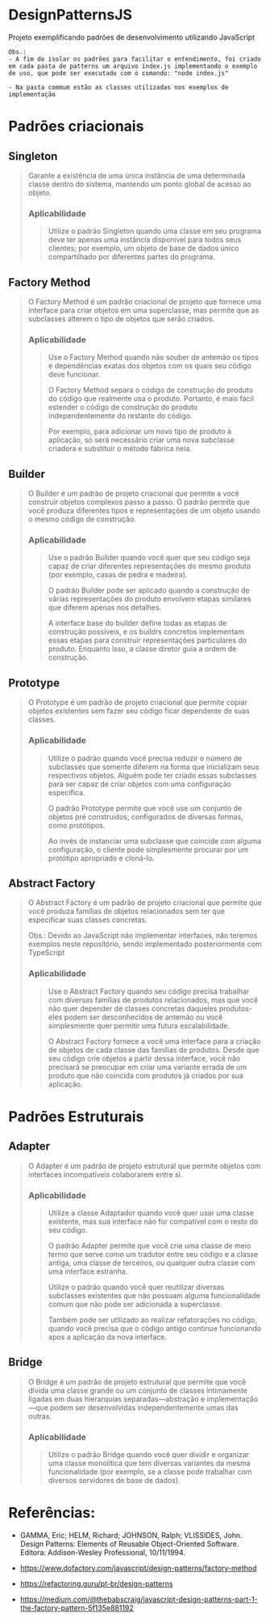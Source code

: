 # DesignPatternsJS
Projeto exemplificando padrões de desenvolvimento utilizando JavaScript
```
Obs.:
- A fim de isolar os padrões para facilitar o entendimento, foi criado em cada pasta de patterns um arquivo index.js implementando o exemplo de uso, que pode ser executado com o comando: "node index.js"

- Na pasta commum estão as classes utilizadas nos exemplos de implementação
```


# Padrões criacionais

## Singleton
 > Garante a existência de uma única instância de uma determinada classe dentro do sistema, mantendo um ponto global de acesso ao objeto.
>### Aplicabilidade
>> Utilize o padrão Singleton quando uma classe em seu programa deve ter apenas uma instância disponível para todos seus clientes; por exemplo, um objeto de base de dados único compartilhado por diferentes partes do programa.

## Factory Method
> O Factory Method é um padrão criacional de projeto que fornece uma interface para criar objetos em uma superclasse, mas permite que as subclasses alterem o tipo de objetos que serão criados.
> ### Aplicabilidade
>> Use o Factory Method quando não souber de antemão os tipos e dependências exatas dos objetos com os quais seu código deve funcionar.
>>
>> O Factory Method separa o código de construção do produto do código que realmente usa o produto. Portanto, é mais fácil estender o código de construção do produto independentemente do restante do código.
>>
>> Por exemplo, para adicionar um novo tipo de produto à aplicação, só será necessário criar uma nova subclasse criadora e substituir o método fábrica nela.

## Builder
> O Builder é um padrão de projeto criacional que permite a você construir objetos complexos passo a passo. O padrão permite que você produza diferentes tipos e representações de um objeto usando o mesmo código de construção.
> ### Aplicabilidade
>> Use o padrão Builder quando você quer que seu código seja capaz de criar diferentes representações do mesmo produto (por exemplo, casas de pedra e madeira).
>>
 >> O padrão Builder pode ser aplicado quando a construção de várias representações do produto envolvem etapas similares que diferem apenas nos detalhes.
>>
>> A interface base do builder define todas as etapas de construção possíveis, e os buildrs concretos implementam essas etapas para construir representações particulares do produto. Enquanto isso, a classe diretor guia a ordem de construção.

## Prototype
> O Prototype é um padrão de projeto criacional que permite copiar objetos existentes sem fazer seu código ficar dependente de suas classes.
> ### Aplicabilidade
>>  Utilize o padrão quando você precisa reduzir o número de subclasses que somente diferem na forma que inicializam seus respectivos objetos. Alguém pode ter criado essas subclasses para ser capaz de criar objetos com uma configuração específica.
>>
 >> O padrão Prototype permite que você use um conjunto de objetos pré construídos, configurados de diversas formas, como protótipos.
>>
>> Ao invés de instanciar uma subclasse que coincide com alguma configuração, o cliente pode simplesmente procurar por um protótipo apropriado e cloná-lo.

## Abstract Factory
> O Abstract Factory é um padrão de projeto criacional que permite que você produza famílias de objetos relacionados sem ter que especificar suas classes concretas.
>
>Obs.: Devido ao JavaScript não implementar interfaces, não teremos exemplos neste repositório, sendo implementado posteriormente com TypeScript
>
> ### Aplicabilidade
>> Use o Abstract Factory quando seu código precisa trabalhar com diversas famílias de produtos relacionados, mas que você não quer depender de classes concretas daqueles produtos-eles podem ser desconhecidos de antemão ou você simplesmente quer permitir uma futura escalabilidade.
>>
>> O Abstract Factory fornece a você uma interface para a criação de objetos de cada classe das famílias de produtos. Desde que seu código crie objetos a partir dessa interface, você não precisará se preocupar em criar uma variante errada de um produto que não coincida com produtos já criados por sua aplicação.

# Padrões Estruturais

## Adapter
> O Adapter é um padrão de projeto estrutural que permite objetos com interfaces incompatíveis colaborarem entre si.
> ### Aplicabilidade
 >> Utilize a classe Adaptador quando você quer usar uma classe existente, mas sua interface não for compatível com o resto do seu código.
>>
 >> O padrão Adapter permite que você crie uma classe de meio termo que serve como um tradutor entre seu código e a classe antiga, uma classe de terceiros, ou qualquer outra classe com uma interface estranha.
>>
 >> Utilize o padrão quando você quer reutilizar diversas subclasses existentes que não possuam alguma funcionalidade comum que não pode ser adicionada a superclasse.
 >>
 >> Também pode ser utilizado ao realizar refatorações no código, quando você precisa que o código antigo continue funcionando apos a aplicação da nova interface.

 ## Bridge
 > O Bridge é um padrão de projeto estrutural que permite que você divida uma classe grande ou um conjunto de classes intimamente ligadas em duas hierarquias separadas—abstração e implementação—que podem ser desenvolvidas independentemente umas das outras.
 > ### Aplicabilidade
 >> Utilize o padrão Bridge quando você quer dividir e organizar uma classe monolítica que tem diversas variantes da mesma funcionalidade (por exemplo, se a classe pode trabalhar com diversos servidores de base de dados).

# Referências:

- GAMMA, Eric; HELM, Richard; JOHNSON, Ralph; VLISSIDES, John. Design Patterns: Elements of Reusable Object-Oriented Software. Editora: Addison-Wesley Professional, 10/11/1994.

- https://www.dofactory.com/javascript/design-patterns/factory-method

- https://refactoring.guru/pt-br/design-patterns

- https://medium.com/@thebabscraig/javascript-design-patterns-part-1-the-factory-pattern-5f135e881192